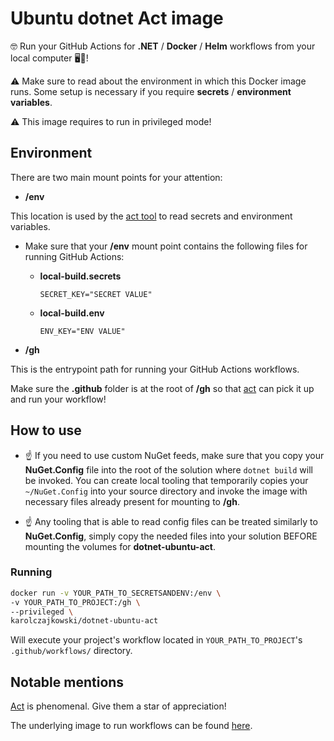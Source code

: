 
# Ubuntu dotnet Act image

🤓 Run your GitHub Actions for **.NET** / **Docker** / **Helm** workflows from your local computer 🖥️🚀!

⚠️ Make sure to read about the environment in which this Docker image runs. Some setup is necessary if you require **secrets**  / **environment variables**. 

⚠️ This image requires to run in privileged mode!

## Environment

There are two main mount points for your attention:

* **/env**

This location is used by the [act tool](https://github.com/nektos/act) to read secrets and environment variables.

* Make sure that your **/env** mount point contains the following files for running GitHub Actions:

	*  **local-build.secrets**
	
		``SECRET_KEY="SECRET VALUE"``
	
	* **local-build.env**
	
		``ENV_KEY="ENV VALUE"``

* **/gh**

This is the entrypoint path for running your GitHub Actions workflows. 

Make sure the **.github** folder is at the root of **/gh** so that [act](https://github.com/nektos/act) can pick it up and run your workflow!
    
## How to use

* ☝️ If you need to use custom NuGet feeds, make sure that you copy your **NuGet.Config** file into the root of the solution where ``dotnet build`` will be invoked. You can create local tooling that temporarily copies your ``~/NuGet.Config`` into your source directory and invoke the image with necessary files already present for mounting to **/gh**.

* ☝️ Any tooling that is able to read config files can be treated similarly to **NuGet.Config**, simply copy the needed files into your solution BEFORE mounting the volumes for **dotnet-ubuntu-act**.

### Running

````bash
docker run -v YOUR_PATH_TO_SECRETSANDENV:/env \
-v YOUR_PATH_TO_PROJECT:/gh \
--privileged \
karolczajkowski/dotnet-ubuntu-act
````

Will execute your project's workflow located in ``YOUR_PATH_TO_PROJECT``'s ``.github/workflows/`` directory.

## Notable mentions

[Act](https://github.com/nektos/act) is phenomenal. Give them a star of appreciation!

The underlying image to run workflows can be found [here](https://github.com/karolswdev/dotnet-ubuntu-dind).




